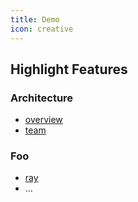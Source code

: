 ```yaml
---
title: Demo
icon: creative
---
```


## Highlight Features

### Architecture

- [overview](architecture/overview.md)
- [team](architecture/team.md)

### Foo

- [ray](foo/ray.md)
- ...
